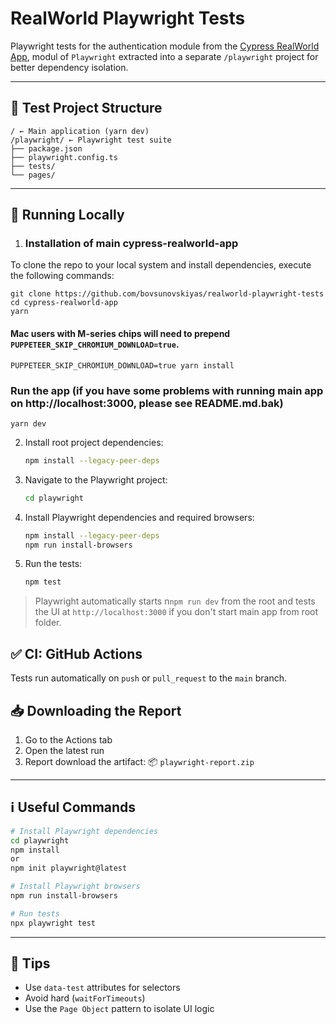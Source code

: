 # RealWorld Playwright Tests

Playwright tests for the authentication module from the [Cypress RealWorld App](https://github.com/cypress-io/cypress-realworld-app), modul of `Playwright` extracted into a separate `/playwright` project for better dependency isolation.

---
## 📁 Test Project Structure
```
/ ← Main application (yarn dev)
/playwright/ ← Playwright test suite
├── package.json
├── playwright.config.ts
├── tests/
└── pages/
```
---

## 🚀 Running Locally

1. ### Installation of main cypress-realworld-app

To clone the repo to your local system and install dependencies, execute the following commands:

```shell
git clone https://github.com/bovsunovskiyas/realworld-playwright-tests
cd cypress-realworld-app
yarn
```

#### Mac users with M-series chips will need to prepend `PUPPETEER_SKIP_CHROMIUM_DOWNLOAD=true`.

```shell
PUPPETEER_SKIP_CHROMIUM_DOWNLOAD=true yarn install
```

### Run the app (if you have some problems with running main app on http://localhost:3000, please see README.md.bak)

```shell
yarn dev 
```

2. Install root project dependencies:
   ```bash
   npm install --legacy-peer-deps
   ```

3. Navigate to the Playwright project: 
    ```bash
    cd playwright
    ```

4. Install Playwright dependencies and required browsers:
   ```bash
   npm install --legacy-peer-deps
   npm run install-browsers
   ```

5. Run the tests:
   ```bash
   npm test
   ```

> Playwright automatically starts n`npm run dev` from the root and tests the UI at `http://localhost:3000` if you don't start main app from root folder.



## ✅ CI: GitHub Actions

Tests run automatically on `push` or `pull_request` to the `main` branch.

## 📥 Downloading the Report

1. Go to the Actions tab
2. Open the latest run
3. Report download the artifact:
📦 `playwright-report.zip`

---
## ℹ️ Useful Commands

   ```bash
   # Install Playwright dependencies
   cd playwright
   npm install
   or
   npm init playwright@latest

   # Install Playwright browsers
   npm run install-browsers

   # Run tests
   npx playwright test
   ```
---
## 📌 Tips

- Use `data-test` attributes for selectors
- Avoid hard (`waitForTimeouts`)
- Use the `Page Object` pattern to isolate UI logic
